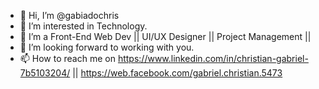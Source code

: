 - 👋 Hi, I’m @gabiadochris
- 👀 I’m interested in Technology.
- 🌱 I’m a Front-End Web Dev || UI/UX Designer || Project Management || 
- 💞️ I’m looking forward to working with you.
- 📫 How to reach me on https://www.linkedin.com/in/christian-gabriel-7b5103204/ || https://web.facebook.com/gabriel.christian.5473

<!---
gabiadochris/gabiadochris is a ✨ special ✨ repository because its `README.md` (this file) appears on your GitHub profile.
You can click the Preview link to take a look at your changes.
--->
